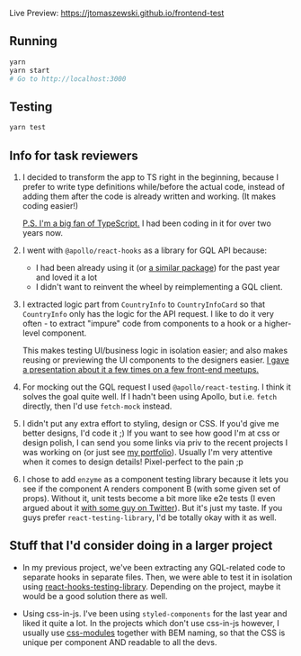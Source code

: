 Live Preview: https://jtomaszewski.github.io/frontend-test

## Running

```sh
yarn
yarn start
# Go to http://localhost:3000
```

## Testing

```sh
yarn test
```

## Info for task reviewers

1.  I decided to transform the app to TS right in the beginning, because I prefer to write type definitions while/before the actual code, instead of adding them after the code is already written and working. (It makes coding easier!)

    [P.S. I'm a big fan of TypeScript.](https://medium.com/@jtomaszewski/why-typescript-is-the-best-way-to-write-front-end-in-2019-feb855f9b164) I had been coding in it for over two years now.

2.  I went with `@apollo/react-hooks` as a library for GQL API because:

    - I had been already using it (or [a similar package](https://github.com/trojanowski/react-apollo-hooks)) for the past year and loved it a lot
    - I didn't want to reinvent the wheel by reimplementing a GQL client.

3.  I extracted logic part from `CountryInfo` to `CountryInfoCard` so that `CountryInfo` only has the logic for the API request. I like to do it very often - to extract "impure" code from components to a hook or a higher-level component.

    This makes testing UI/business logic in isolation easier; and also makes reusing or previewing the UI components to the designers easier. [I gave a presentation about it a few times on a few front-end meetups.](https://jtom.me/talks/make-your-components-pure-and-dumb-and-composable.pdf)

4.  For mocking out the GQL request I used `@apollo/react-testing`. I think it solves the goal quite well. If I hadn't been using Apollo, but i.e. `fetch` directly, then I'd use `fetch-mock` instead.

5.  I didn't put any extra effort to styling, design or CSS. If you'd give me better designs, I'd code it ;) If you want to see how good I'm at css or design polish, I can send you some links via priv to the recent projects I was working on (or just see [my portfolio](https://jtom.me/portfolio/)). Usually I'm very attentive when it comes to design details! Pixel-perfect to the pain ;p

6.  I chose to add `enzyme` as a component testing library because it lets you see if the component A renders component B (with some given set of props). Without it, unit tests become a bit more like e2e tests (I even argued about it [with some guy on Twitter](https://twitter.com/jtompl/status/1149205485192654848)). But it's just my taste. If you guys prefer `react-testing-library`, I'd be totally okay with it as well.

## Stuff that I'd consider doing in a larger project

- In my previous project, we've been extracting any GQL-related code to separate hooks in separate files. Then, we were able to test it in isolation using [react-hooks-testing-library](https://github.com/testing-library/react-hooks-testing-library). Depending on the project, maybe it would be a good solution there as well.

- Using css-in-js. I've been using `styled-components` for the last year and liked it quite a lot. In the projects which don't use css-in-js however, I usually use [css-modules](https://github.com/css-modules/css-modules) together with BEM naming, so that the CSS is unique per component AND readable to all the devs.
